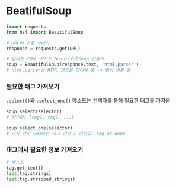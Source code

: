 # BeatifulSoup

```python
import requests
from bs4 import BeautifulSoup
```



```python
# URL에 요청 보내기
response = requests.get(URL)

# 받아온 HTML 코드로 BeautifulSoup 만들기
soup = BeautifulSoup(response.text, 'html.parser')
# html.parser는 HTML 코드를 정리해 줌 -> 형식 변환 툴
```



### 필요한 태그 가져오기

`.select()`와 `.select_one()` 메소드는 선택자를 통해 필요한 태그를 가져옴

```python
soup.select(selector)
# 리턴값: [tag1, tag2, ...]

soup.select_one(selector)
# 가장 먼저 나타나는 태그 리턴 / 리턴값: tag or None
```



### 태그에서 필요한 정보 가져오기

```python
# 텍스트
tag.get_text()
list(tag.strings)
list(tag.stripped_strings)
```




